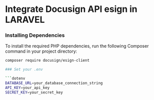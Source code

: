 # Integrate Docusign API esign in LARAVEL

### Installing Dependencies

To install the required PHP dependencies, run the following Composer command in your project directory:

```bash
composer require docusign/esign-client

### Set your .env

```dotenv
DATABASE_URL=your_database_connection_string
API_KEY=your_api_key
SECRET_KEY=your_secret_key
